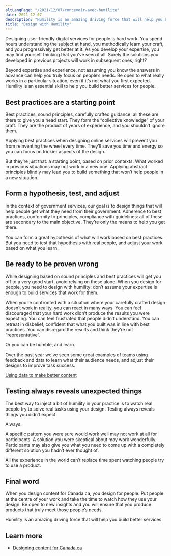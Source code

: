 ```yaml
---
altLangPage: "/2021/12/07/concevoir-avec-humilite"
date: 2021-12-07
description: "Humility is an amazing driving force that will help you build better services."
title: "Design with Humility"
---
```


Designing user-friendly digital services for people is hard work. You spend hours understanding the subject at hand, you methodically learn your craft, and you progressively get better at it. As you develop your expertise, you may find yourself thinking that you’ve seen it all. Surely the solutions you developed in previous projects will work in subsequent ones, right? 

Beyond expertise and experience, not assuming you know the answers in advance can help you truly focus on people’s needs. Be open to what really works in a particular situation, even if it’s not what you first expected. Humility is an essential skill to help you build better services for people.

## Best practices are a starting point

Best practices, sound principles, carefully crafted guidance: all these are there to give you a head start. They form the “collective knowledge” of your craft. They are the product of years of experience, and you shouldn’t ignore them. 

Applying best practices when designing online services will prevent you from reinventing the wheel every time. They’ll save you time and energy so you can focus on trickier aspects of the design. 

But they’re just that: a starting point, based on prior contexts. What worked in previous situations may not work in a new one. Applying abstract principles blindly may lead you to build something that won’t help people in a new situation. 

## Form a hypothesis, test, and adjust

In the context of government services, our goal is to design things that will help people get what they need from their government. Adherence to best practices, conformity to principles, compliance with guidelines: all of these are secondary to the main objective. They’re only the means to help you get there.

You can form a great hypothesis of what will work based on best practices. But you need to test that hypothesis with real people, and adjust your work based on what you learn. 

## Be ready to be proven wrong

While designing based on sound principles and best practices will get you off to a very good start, avoid relying on these alone. When you design for people, you need to design with humility: don’t assume your expertise is enough to build services that work for them. 

When you’re confronted with a situation where your carefully crafted design doesn’t work in reality, you can react in many ways. You can feel discouraged that your hard work didn’t produce the results you were expecting. You can feel frustrated that people didn’t understand. You can retreat in disbelief, confident that what you built was in line with best practices. You can disregard the results and think they’re not “representative”. 

Or you can be humble, and learn.

Over the past year we’ve seen some great examples of teams using feedback and data to learn what their audience needs, and adjust their designs to improve task success.

[Using data to make better content](https://blog.canada.ca/2021/02/04/data-to-action)

## Testing always reveals unexpected things

The best way to inject a bit of humility in your practice is to watch real people try to solve real tasks using your design. Testing always reveals things you didn’t expect. 

Always. 

A specific pattern you were sure would work well may not work at all for participants. A solution you were skeptical about may work wonderfully. Participants may also give you what you need to come up with a completely different solution you hadn’t ever thought of. 

All the experience in the world can’t replace time spent watching people try to use a product. 

## Final word

When you design content for Canada.ca, you design for people. Put people at the centre of your work and take the time to watch how they use your design. Be open to new insights and you will ensure that you produce products that truly meet those people’s needs.

Humility is an amazing driving force that will help you build better services. 

## Learn more

- [Designing content for Canada.ca](https://design.canada.ca/designing-content.html)